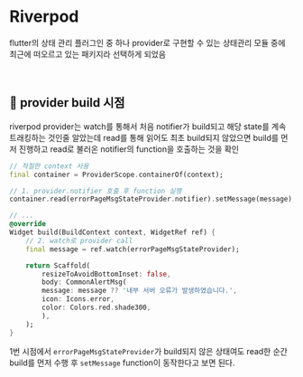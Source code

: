 # Riverpod

flutter의 상태 관리 플러그인 중 하나
provider로 구현할 수 있는 상태관리 모듈 중에 최근에 떠오르고 있는 패키지라 선택하게 되었음

<br>

## :pushpin: provider build 시점

riverpod provider는 watch를 통해서 처음 notifier가 build되고 해당 state를 계속 트래킹하는 것인줄 알았는데 read를 통해 읽어도 최초 build되지 않았으면 build를 먼저 진행하고 read로 불러온 notifier의 function을 호출하는 것을 확인

```dart
// 적절한 context 사용
final container = ProviderScope.containerOf(context);

// 1. provider.notifier 호출 후 function 실행
container.read(errorPageMsgStateProvider.notifier).setMessage(message);

// ...
@override
Widget build(BuildContext context, WidgetRef ref) {
    // 2. watch로 provider call
    final message = ref.watch(errorPageMsgStateProvider);

    return Scaffold(
        resizeToAvoidBottomInset: false,
        body: CommonAlertMsg(
        message: message ?? '내부 서버 오류가 발생하였습니다.',
        icon: Icons.error,
        color: Colors.red.shade300,
        ),
    );
}
```
1번 시점에서 `errorPageMsgStateProvider`가 build되지 않은 상태여도 read한 순간 build를 먼저 수행 후
`setMessage` function이 동작한다고 보면 된다.
